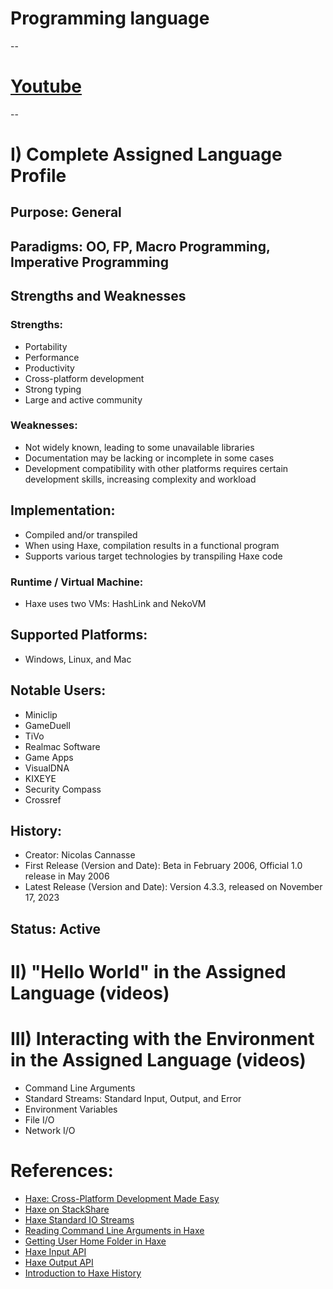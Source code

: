 # Programming language
-- 
# [Youtube](https://www.youtube.com/playlist?list=PLxFn4mrvRfPVgEqGdRc3_2upuDNkWgqrt)
--

# I) Complete Assigned Language Profile
## Purpose: General
## Paradigms: OO, FP, Macro Programming, Imperative Programming
## Strengths and Weaknesses
### Strengths:
- Portability
- Performance
- Productivity
- Cross-platform development
- Strong typing
- Large and active community

### Weaknesses:
- Not widely known, leading to some unavailable libraries
- Documentation may be lacking or incomplete in some cases
- Development compatibility with other platforms requires certain development skills, increasing complexity and workload

## Implementation:
- Compiled and/or transpiled
- When using Haxe, compilation results in a functional program
- Supports various target technologies by transpiling Haxe code

### Runtime / Virtual Machine:
- Haxe uses two VMs: HashLink and NekoVM

## Supported Platforms: 
- Windows, Linux, and Mac

## Notable Users:
- Miniclip
- GameDuell
- TiVo
- Realmac Software
- Game Apps
- VisualDNA
- KIXEYE
- Security Compass
- Crossref

## History:
- Creator: Nicolas Cannasse
- First Release (Version and Date): Beta in February 2006, Official 1.0 release in May 2006
- Latest Release (Version and Date): Version 4.3.3, released on November 17, 2023

## Status: Active

# II) "Hello World" in the Assigned Language (videos)
# III) Interacting with the Environment in the Assigned Language (videos)
- Command Line Arguments
- Standard Streams: Standard Input, Output, and Error
- Environment Variables
- File I/O
- Network I/O

# References:
- [Haxe: Cross-Platform Development Made Easy](https://blog.stackademic.com/haxe-cross-platform-development-made-easy-89ae21a93e69)
- [Haxe on StackShare](https://stackshare.io/haxe)
- [Haxe Standard IO Streams](https://haxe.org/manual/std-sys-standard-io-streams.html)
- [Reading Command Line Arguments in Haxe](https://ashes999.github.io/learnhaxe/reading-command-line-arguments-in-haxe.html)
- [Getting User Home Folder in Haxe](https://stackoverflow.com/questions/60684831/get-user-home-folder-in-haxe)
- [Haxe Input API](https://api.haxe.org/haxe/io/Input.html)
- [Haxe Output API](https://api.haxe.org/haxe/io/Output.html)
- [Introduction to Haxe History](https://haxe.org/manual/introduction-haxe-history.html)
